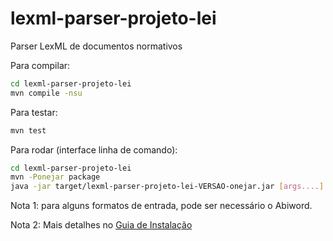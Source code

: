 lexml-parser-projeto-lei
========================

Parser LexML de documentos normativos

Para compilar:
```bash
cd lexml-parser-projeto-lei
mvn compile -nsu
```

Para testar:
```bash
mvn test
```

Para rodar (interface linha de comando):
```bash
cd lexml-parser-projeto-lei
mvn -Ponejar package
java -jar target/lexml-parser-projeto-lei-VERSAO-onejar.jar [args....]
```

Nota 1: para alguns formatos de entrada, pode ser necessário o Abiword.

Nota 2: Mais detalhes no [Guia de Instalação](https://github.com/lexml/lexml-parser-projeto-lei/wiki)
